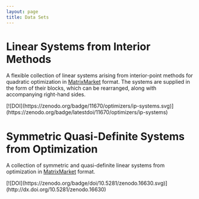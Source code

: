 ```yaml
---
layout: page
title: Data Sets
---
```


# Linear Systems from Interior Methods

A flexible collection of linear systems arising from interior-point methods for quadratic optimization in [MatrixMarket](http://math.nist.gov/MatrixMarket/formats.html#MMformat) format.
The systems are supplied in the form of their blocks, which can be rearranged, along with accompanying right-hand sides.

<a href="https://github.com/optimizers/ip-systems">
  <i class="fa fa-github fa-2x" alt="Github" title="Github" aria-hidden="true" style="color:#404040">
  </i>
</a>
[![DOI](https://zenodo.org/badge/11670/optimizers/ip-systems.svg)](https://zenodo.org/badge/latestdoi/11670/optimizers/ip-systems)

# Symmetric Quasi-Definite Systems from Optimization

A collection of symmetric and quasi-definite linear systems from optimization in [MatrixMarket](http://math.nist.gov/MatrixMarket/formats.html#MMformat) format.

<a href="https://github.com/optimizers/sqd-collection">
  <i class="fa fa-github fa-2x" alt="Github" title="Github" aria-hidden="true" style="color:#404040">
  </i>
</a>
[![DOI](https://zenodo.org/badge/doi/10.5281/zenodo.16630.svg)](http://dx.doi.org/10.5281/zenodo.16630)

